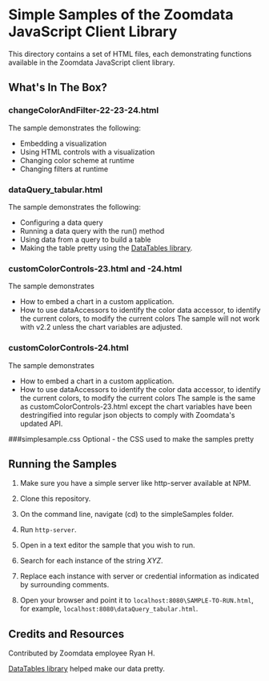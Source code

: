 # Simple Samples of the Zoomdata JavaScript Client Library

This directory contains a set of HTML files, each demonstrating functions available in the Zoomdata JavaScript client library.

## What's In The Box?

### changeColorAndFilter-22-23-24.html
The sample demonstrates the following:
* Embedding a visualization
* Using HTML controls with a visualization
* Changing color scheme at runtime
* Changing filters at runtime

### dataQuery_tabular.html
The sample demonstrates the following:
* Configuring a data query
* Running a data query with the run() method
* Using data from a query to build a table
* Making the table pretty using the [DataTables library](https://www.datatables.net/).

### customColorControls-23.html and -24.html
The sample demonstrates
* How to embed a chart in a custom application.
* How to use dataAccessors to identify the color data accessor, to identify the current colors, to modify the current colors
The sample will not work with v2.2 unless the chart variables are adjusted.

### customColorControls-24.html
The sample demonstrates
* How to embed a chart in a custom application.
* How to use dataAccessors to identify the color data accessor, to identify the current colors, to modify the current colors
The sample is the same as customColorControls-23.html except the chart variables have been destringified into regular json objects to comply with Zoomdata's updated API.

###simplesample.css
Optional - the CSS used to make the samples pretty

## Running the Samples

1. Make sure you have a simple server like http-server available at NPM.

1. Clone this repository.

1. On the command line, navigate (cd) to the simpleSamples folder.

1. Run `http-server`.

1. Open in a text editor the sample that you wish to run.

1. Search for each instance of the string _XYZ_.

1. Replace each instance with server or credential information as indicated by surrounding comments.

1. Open your browser and point it to `localhost:8080\SAMPLE-TO-RUN.html`, for example, `localhost:8080\dataQuery_tabular.html`.

## Credits and Resources

Contributed by Zoomdata employee Ryan H.

[DataTables library](https://www.datatables.net/) helped make our data pretty.